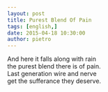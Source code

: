 ```yaml
---
layout: post
title: Purest Blend Of Pain
tags: [english,]
date: 2015-04-18 10:30:00
author: pietro
---
```

And here it falls along with rain<br/>the purest blend there is of pain.<br/>Last generation wire and nerve<br/>get the sufferance they deserve.
